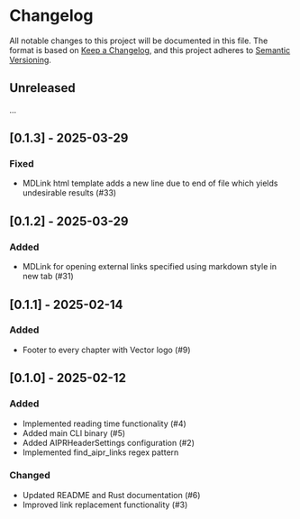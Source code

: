 <!-- markdownlint-disable-file MD024 -->

# Changelog

All notable changes to this project will be documented in this file.
The format is based on [Keep a Changelog](https://keepachangelog.com/),
and this project adheres to [Semantic Versioning](https://semver.org/).

## Unreleased

...

## [0.1.3] - 2025-03-29

### Fixed

- MDLink html template adds a new line due to end of file which yields undesirable results (#33)

## [0.1.2] - 2025-03-29

### Added

- MDLink for opening external links specified using markdown style in new tab (#31)

## [0.1.1] - 2025-02-14

### Added

- Footer to every chapter with Vector logo (#9)

## [0.1.0] - 2025-02-12

### Added

- Implemented reading time functionality (#4)
- Added main CLI binary (#5)
- Added AIPRHeaderSettings configuration (#2)
- Implemented find_aipr_links regex pattern

### Changed

- Updated README and Rust documentation (#6)
- Improved link replacement functionality (#3)
